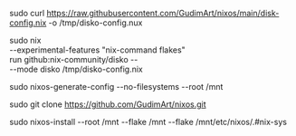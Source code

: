 sudo curl https://raw.githubusercontent.com/GudimArt/nixos/main/disk-config.nix -o /tmp/disko-config.nux

sudo nix \
  --experimental-features "nix-command flakes" \
  run github:nix-community/disko -- \
  --mode disko /tmp/disko-config.nix

sudo nixos-generate-config --no-filesystems --root /mnt

sudo git clone https://github.com/GudimArt/nixos.git

sudo nixos-install --root /mnt --flake /mnt --flake /mnt/etc/nixos/.#nix-sys